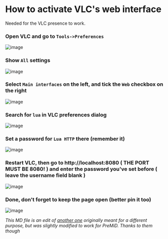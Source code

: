 # How to activate VLC's web interface

Needed for the VLC presence to work.

### Open VLC and go to `Tools->Preferences`

![image](https://doomlord.s-ul.eu/Hqf0JbyH)

### Show `All` settings

![image](https://doomlord.s-ul.eu/k4ZnNFFa)

### Select `Main interfaces` on the left, and tick the `Web` checkbox on the right

![image](https://doomlord.s-ul.eu/LdodKcFh)

### Search for `lua` in VLC preferences dialog

![image](https://doomlord.s-ul.eu/0NBN15Sb)

### Set a password for `Lua HTTP` there (remember it)

![image](https://doomlord.s-ul.eu/LR9MZk2P)

### Restart VLC, then go to http://localhost:8080 **( THE PORT MUST BE 8080! )** and enter the password you've set before **( leave the username field blank )**

![image](https://doomlord.s-ul.eu/GKzMdZAl)

### Done, don't forget to keep the page open (better pin it too)

![image](https://doomlord.s-ul.eu/iHuiBr8x)

_This MD file is an edit of [another one](https://github.com/azrafe7/vlc4youtube/blob/master/instructions/how-to-enable-vlc-web-interface.md) originally meant for a different purpose, but was slightly modified to work for PreMiD. Thanks to them though_
